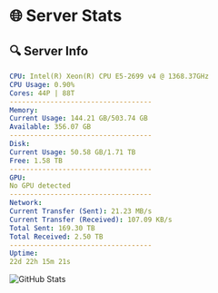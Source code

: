 # 🌐 Server Stats
## 🔍 Server Info
```yaml
CPU: Intel(R) Xeon(R) CPU E5-2699 v4 @ 1368.37GHz
CPU Usage: 0.90%
Cores: 44P | 88T
-----------------------------------
Memory:
Current Usage: 144.21 GB/503.74 GB
Available: 356.07 GB
-----------------------------------
Disk:
Current Usage: 50.58 GB/1.71 TB
Free: 1.58 TB
-----------------------------------
GPU:
No GPU detected
-----------------------------------
Network:
Current Transfer (Sent): 21.23 MB/s
Current Transfer (Received): 107.09 KB/s
Total Sent: 169.30 TB
Total Received: 2.50 TB
-----------------------------------
Uptime:
22d 22h 15m 21s
```
![GitHub Stats](https://img.shields.io/badge/Updated-2025-03-02_20:58:39-blue)